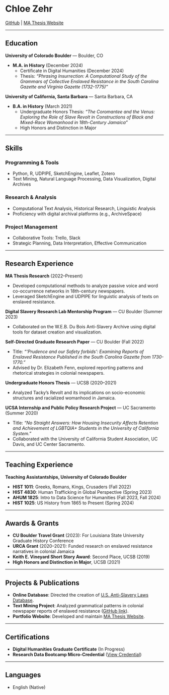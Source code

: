 # Chloe Zehr  
[GitHub](https://github.com/chloeazehr?tab=repositories) | [MA Thesis Website](https://chloeazehr.github.io/phrasing-insurrection/) 

---

## Education  
**University of Colorado Boulder** — Boulder, CO  
- **M.A. in History** (December 2024)  
  - Certificate in Digital Humanities (December 2024)
  - Thesis: *“Phrasing Insurrection: A Computational Study of the Grammars of Collective Enslaved Resistance in the South Carolina Gazette and Virginia Gazette (1732-1775)”*

**University of California, Santa Barbara** — Santa Barbara, CA  
- **B.A. in History** (March 2021)  
  - Undergraduate Honors Thesis: *“The Coromantee and the Venus: Exploring the Role of Slave Revolt in Constructions of Black and Mixed-Race Womanhood in 18th-Century Jamaica”*  
  - High Honors and Distinction in Major  

---

## Skills  
### Programming & Tools  
- Python, R, UDPIPE, SketchEngine, Leaflet, Zotero  
- Text Mining, Natural Language Processing, Data Visualization, Digital Archives  

### Research & Analysis  
- Computational Text Analysis, Historical Research, Linguistic Analysis  
- Proficiency with digital archival platforms (e.g., ArchiveSpace)  

### Project Management  
- Collaborative Tools: Trello, Slack  
- Strategic Planning, Data Interpretation, Effective Communication  

---

## Research Experience  
**MA Thesis Research** (2022–Present)  
- Developed computational methods to analyze passive voice and word co-occurrence networks in 18th-century newspapers.  
- Leveraged SketchEngine and UDPIPE for linguistic analysis of texts on enslaved resistance.  

**Digital Slavery Research Lab Mentorship Program** — CU Boulder (Summer 2023)  
- Collaborated on the W.E.B. Du Bois Anti-Slavery Archive using digital tools for dataset creation and visualization.  

**Self-Directed Graduate Research Paper** — CU Boulder (Fall 2022)  
- Title: *“‘Prudence and our Safety forbids’: Examining Reports of Enslaved Resistance Published in the South Carolina Gazette from 1730-1770.”*  
- Advised by Dr. Elizabeth Fenn, explored reporting patterns and rhetorical strategies in colonial newspapers.  

**Undergraduate Honors Thesis** — UCSB (2020–2021)  
- Analyzed Tacky’s Revolt and its implications on socio-economic structures and racialized womanhood in Jamaica.  

**UCSA Internship and Public Policy Research Project** — UC Sacramento (Summer 2020)  
- Title: *“No Straight Answers: How Housing Insecurity Affects Retention and Achievement of LGBTQIA+ Students in the University of California System.”*  
- Collaborated with the University of California Student Association, UC Davis, and UC Center Sacramento.  

---

## Teaching Experience  
**Teaching Assistantships, University of Colorado Boulder**  
- **HIST 1011**: Greeks, Romans, Kings, Crusaders (Fall 2022)  
- **HIST 4830**: Human Trafficking in Global Perspective (Spring 2023)  
- **AHUM 1825**: Intro to Data Science for Humanities (Fall 2023, Fall 2024)  
- **HIST 1025**: US History from 1865 to Present (Spring 2024)  

---

## Awards & Grants  
- **CU Boulder Travel Grant** (2023): For Louisiana State University Graduate History Conference  
- **URCA Grant** (2020–2021): Funded research on enslaved resistance narratives in colonial Jamaica  
- **Keith E. Vineyard Short Story Award**: Second Place, UCSB (2019)  
- **High Honors and Distinction in Major**, UCSB (2021)  

---

## Projects & Publications  
- **Online Database**: Directed the creation of [U.S. Anti-Slavery Laws Database](https://usantislaverylaws.org/public/index.php).  
- **Text Mining Project**: Analyzed grammatical patterns in colonial newspaper reports of enslaved resistance ([GitHub link](https://github.com/chloeazehr?tab=repositories)).  
- **Portfolio Website**: Developed and maintain [MA Thesis Website](https://chloeazehr.github.io/phrasing-insurrection/).  

---

## Certifications  
- **Digital Humanities Graduate Certificate** (In Progress)  
- **Research Data Bootcamp Micro-Credential** ([View Credential](https://www.credly.com/badges/a6a663de-cab5-485f-b484-5cd616ce866a))  

---

## Languages  
- English (Native)  

